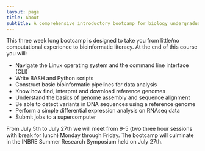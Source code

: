 ```yaml
---
layout: page
title: About
subtitle: A comprehensive introductory bootcamp for biology undergraduates.
---
```


This three week long bootcamp is designed to take you from little/no computational experience to bioinformatic literacy. At the end of this course you will:

- Navigate the Linux operating system and the command line interface (CLI)
- Write BASH and Python scripts
- Construct basic bioinformatic pipelines for data analysis
- Know how find, interpret and download reference genomes
- Understand the basics of genome assembly and sequence alignment
- Be able to detect variants in DNA sequences using a reference genome
- Perform a simple differential expression analysis on RNAseq data
- Submit jobs to a supercomputer

From July 5th to July 27th we will meet from 9-5 (two three hour sessions with break for lunch) Monday through Friday. The bootcamp will culminate in the INBRE Summer Research Symposium held on July 27th.
